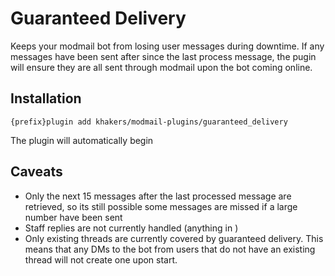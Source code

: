 # Guaranteed Delivery

Keeps your modmail bot from losing user messages during downtime. If any messages have been sent after since the last process message, the pugin will ensure they are all sent through modmail upon the bot coming online. 

## Installation
`{prefix}plugin add khakers/modmail-plugins/guaranteed_delivery`

The plugin will automatically begin

## Caveats
- Only the next 15 messages after the last processed message are retrieved, so its still possible some messages are missed if a large number have been sent
- Staff replies are not currently handled (anything in )
- Only existing threads are currently covered by guaranteed delivery. This means that any DMs to the bot from users that do not have an existing thread will not create one upon start.